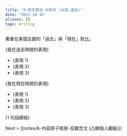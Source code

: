 ```yaml
---
title: "A-短文寫法-分析文 (以前,過去)"
date: "2022-10-16"
aliases: []
tags: Writing
---
```


著重在某個主題的「過去」與「現在」對比。

{我在過去時間的表現}
- {表現 1}
- {表現 2}
- {表現 3}

{我在現在時間的表現}
- {表現 1}
- {表現 2}
- {表現 3}

{1 句話總結}

Next > [[notes/A-內容原子框架-反觀念文 (凸顯個人觀點)]]